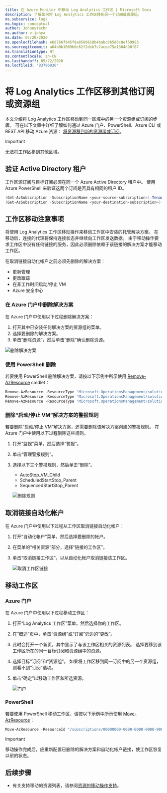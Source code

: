 ```yaml
---
title: 在 Azure Monitor 中移动 Log Analytics 工作区 | Microsoft Docs
description: 了解如何将 Log Analytics 工作区移到另一个订阅或资源组。
ms.subservice: logs
ms.topic: conceptual
author: Johnnytechn
ms.author: v-johya
ms.date: 05/20/2020
ms.openlocfilehash: e6d766f945f8a8589610b4babc8b5d6c8ef59983
ms.sourcegitcommit: a04b0b1009b0c62f2deb7c7acee75a1304d98f87
ms.translationtype: HT
ms.contentlocale: zh-CN
ms.lasthandoff: 05/22/2020
ms.locfileid: "83796936"
---
```

# <a name="move-a-log-analytics-workspace-to-different-subscription-or-resource-group"></a>将 Log Analytics 工作区移到其他订阅或资源组

本文介绍将 Log Analytics 工作区移动到同一区域中的另一个资源组或订阅的步骤。 可在以下文章中详细了解如何通过 Azure 门户、PowerShell、Azure CLI 或 REST API 移动 Azure 资源： [将资源移到新的资源组或订阅](../../azure-resource-manager/management/move-resource-group-and-subscription.md)。 

> [!IMPORTANT]
> 无法将工作区移到其他区域。

## <a name="verify-active-directory-tenant"></a>验证 Active Directory 租户
工作区源订阅与目标订阅必须在同一个 Azure Active Directory 租户中。 使用 Azure PowerShell 来验证这两个订阅是否具有相同的租户 ID。

``` PowerShell
(Get-AzSubscription -SubscriptionName <your-source-subscription>).TenantId
(Get-AzSubscription -SubscriptionName <your-destination-subscription>).TenantId
```

## <a name="workspace-move-considerations"></a>工作区移动注意事项
将使用 Log Analytics 工作区移动操作来移动工作区中安装的托管解决方案。 在移动后，连接的代理将保持连接状态并继续向工作区发送数据。 由于移动操作要求工作区中没有任何链接的服务，因此必须删除依赖于该链接的解决方案才能移动工作区。

在取消链接自动化帐户之前必须先删除的解决方案：

- 更新管理
- 更改跟踪
- 在非工作时间启动/停止 VM
- Azure 安全中心


### <a name="delete-solutions-in-azure-portal"></a>在 Azure 门户中删除解决方案
在 Azure 门户中使用以下过程删除解决方案：

1. 打开其中已安装任何解决方案的资源组的菜单。
2. 选择要删除的解决方案。
3. 单击“删除资源”，然后单击“删除”确认删除资源。 

![删除解决方案](./media/move-workspace/delete-solutions.png)

### <a name="delete-using-powershell"></a>使用 PowerShell 删除

若要使用 PowerShell 删除解决方案，请按以下示例中所示使用 [Remove-AzResource](https://docs.microsoft.com/powershell/module/az.resources/remove-azresource?view=azps-2.8.0) cmdlet：

``` PowerShell
Remove-AzResource -ResourceType 'Microsoft.OperationsManagement/solutions' -ResourceName "ChangeTracking(<workspace-name>)" -ResourceGroupName <resource-group-name>
Remove-AzResource -ResourceType 'Microsoft.OperationsManagement/solutions' -ResourceName "Updates(<workspace-name>)" -ResourceGroupName <resource-group-name>
Remove-AzResource -ResourceType 'Microsoft.OperationsManagement/solutions' -ResourceName "Start-Stop-VM(<workspace-name>)" -ResourceGroupName <resource-group-name>
```

### <a name="remove-alert-rules-for-startstop-vms-solution"></a>删除“启动/停止 VM”解决方案的警报规则
若要删除“启动/停止 VM”解决方案，还需要删除该解决方案创建的警报规则。 在 Azure 门户中使用以下过程删除这些规则。

1. 打开“监视”菜单，然后选择“警报”。 
2. 单击“管理警报规则”。
3. 选择以下三个警报规则，然后单击“删除”。

   - AutoStop_VM_Child
   - ScheduledStartStop_Parent
   - SequencedStartStop_Parent

    ![删除规则](./media/move-workspace/delete-rules.png)

## <a name="unlink-automation-account"></a>取消链接自动化帐户
在 Azure 门户中使用以下过程从工作区取消链接自动化帐户：

1. 打开“自动化帐户”菜单，然后选择要删除的帐户。
2. 在菜单的“相关资源”部分，选择“链接的工作区”。  
3. 单击“取消链接工作区”，以从自动化帐户取消链接该工作区。

    ![取消工作区链接](./media/move-workspace/unlink-workspace.png)

## <a name="move-your-workspace"></a>移动工作区

### <a name="azure-portal"></a>Azure 门户
在 Azure 门户中使用以下过程移动工作区：

1. 打开“Log Analytics 工作区”菜单，然后选择你的工作区。
2. 在“概述”页中，单击“资源组”或“订阅”旁边的“更改”。   
3. 此时会打开一个新页，其中显示了与该工作区相关的资源列表。 选择要移到该工作区所在的同一目标订阅和资源组中的资源。 
4. 选择目标“订阅”和“资源组”。  如果将工作区移到同一订阅中的另一个资源组，则看不到“订阅”选项。
5. 单击“确定”以移动工作区和所选资源。

    ![门户](./media/move-workspace/portal.png)

### <a name="powershell"></a>PowerShell
若要使用 PowerShell 移动工作区，请按以下示例中所示使用 [Move-AzResource](https://docs.microsoft.com/powershell/module/AzureRM.Resources/Move-AzureRmResource)：

``` PowerShell
Move-AzResource -ResourceId "/subscriptions/00000000-0000-0000-0000-000000000000/resourceGroups/MyResourceGroup01/providers/Microsoft.OperationalInsights/workspaces/MyWorkspace" -DestinationSubscriptionId "00000000-0000-0000-0000-000000000000" -DestinationResourceGroupName "MyResourceGroup02"
```

> [!IMPORTANT]
> 移动操作完成后，应重新配置已删除的解决方案和自动化帐户链接，使工作区恢复以前的状态。


## <a name="next-steps"></a>后续步骤
- 有关支持移动的资源列表，请参阅[资源的移动操作支持](../../azure-resource-manager/management/move-support-resources.md)。

